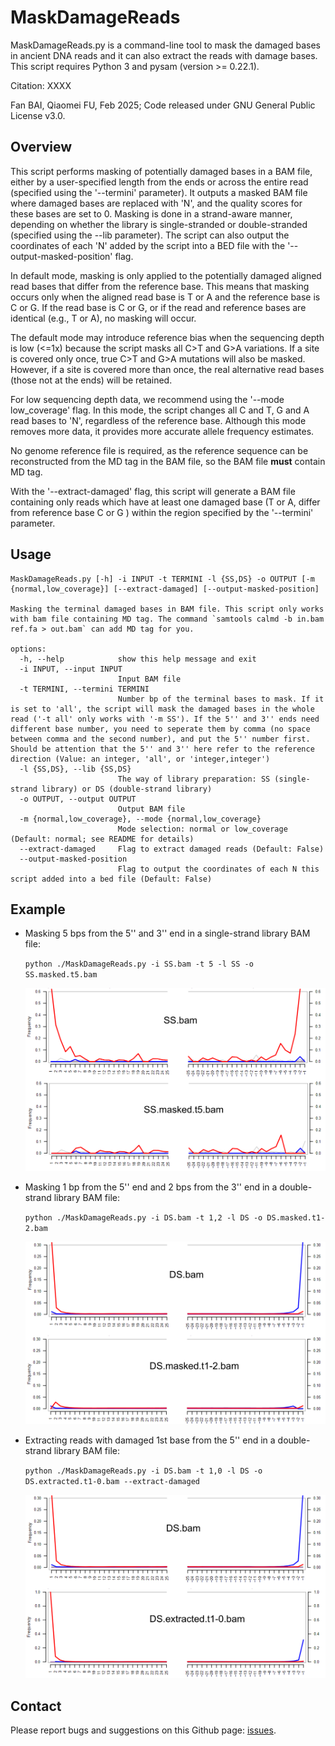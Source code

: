 # MaskDamageReads

MaskDamageReads.py is a command-line tool to mask the damaged bases in ancient DNA reads and
it can also extract the reads with damage bases. This script requires Python 3 and pysam (version >= 0.22.1).

Citation: XXXX

Fan BAI, Qiaomei FU, Feb 2025; Code released under GNU General Public License v3.0.

## Overview

This script performs masking of potentially damaged bases in a BAM file, either by a user-specified length from the ends or across the entire read (specified using the '--termini' parameter). It outputs a masked BAM file where damaged bases are replaced with 'N', and the quality scores for these bases are set to 0. Masking is done in a strand-aware manner, depending on whether the library is single-stranded or double-stranded (specified using the --lib parameter). The script can also output the coordinates of each 'N' added by the script into a BED file with the '--output-masked-position' flag.

In default mode, masking is only applied to the potentially damaged aligned read bases that differ from the reference base. This means that masking occurs only when the aligned read base is T or A and the reference base is C or G. If the read base is C or G, or if the read and reference bases are identical (e.g., T or A), no masking will occur.

The default mode may introduce reference bias when the sequencing depth is low (<=1x) because the script masks all C>T and G>A variations. If a site is covered only once, true C>T and G>A mutations will also be masked. However, if a site is covered more than once, the real alternative read bases (those not at the ends) will be retained.

For low sequencing depth data, we recommend using the '--mode low_coverage' flag. In this mode, the script changes all C and T, G and A read bases to 'N', regardless of the reference base. Although this mode removes more data, it provides more accurate allele frequency estimates.

No genome reference file is required, as the reference sequence can be reconstructed from the MD tag in the BAM file, so the BAM file **must** contain MD tag.

With the '--extract-damaged' flag, this script will generate a BAM file containing only reads which have at least one damaged base (T or A, differ from reference base C or G ) within the region specified by the '--termini' parameter.

## Usage

```
MaskDamageReads.py [-h] -i INPUT -t TERMINI -l {SS,DS} -o OUTPUT [-m {normal,low_coverage}] [--extract-damaged] [--output-masked-position]

Masking the terminal damaged bases in BAM file. This script only works with bam file containing MD tag. The command `samtools calmd -b in.bam ref.fa > out.bam` can add MD tag for you.

options:
  -h, --help            show this help message and exit
  -i INPUT, --input INPUT
                        Input BAM file
  -t TERMINI, --termini TERMINI
                        Number bp of the terminal bases to mask. If it is set to 'all', the script will mask the damaged bases in the whole read ('-t all' only works with '-m SS'). If the 5'' and 3'' ends need different base number, you need to seperate them by comma (no space between comma and the second number), and put the 5'' number first. Should be attention that the 5'' and 3'' here refer to the reference direction (Value: an integer, 'all', or 'integer,integer')
  -l {SS,DS}, --lib {SS,DS}
                        The way of library preparation: SS (single-strand library) or DS (double-strand library)
  -o OUTPUT, --output OUTPUT
                        Output BAM file
  -m {normal,low_coverage}, --mode {normal,low_coverage}
                        Mode selection: normal or low_coverage (Default: normal; see README for details)
  --extract-damaged     Flag to extract damaged reads (Default: False)
  --output-masked-position
                        Flag to output the coordinates of each N this script added into a bed file (Default: False)
```

## Example

* Masking 5 bps from the 5'' and 3'' end in a single-strand library BAM file: 

  `python ./MaskDamageReads.py -i SS.bam -t 5 -l SS -o SS.masked.t5.bam` 

  ![Masked SS BAM](/fig/SS.mask.png "SS BAM before and after masking")

* Masking 1 bp from the 5'' end and 2 bps from the 3'' end in a double-strand library BAM file: 

  `python ./MaskDamageReads.py -i DS.bam -t 1,2 -l DS -o DS.masked.t1-2.bam` 
  
  ![Masked DS BAM](/fig/DS.mask.png "DS BAM before and after masking")

* Extracting reads with damaged 1st base from the 5'' end in a double-strand library BAM file: 

  `python ./MaskDamageReads.py -i DS.bam -t 1,0 -l DS -o DS.extracted.t1-0.bam --extract-damaged`
  
  ![Extracted DS BAM](/fig/DS.extract.png "DS BAM before and after extracting")

## Contact

Please report bugs and suggestions on this Github page: [issues](https://github.com/white-sail-dev/MaskDamageReads/issues).